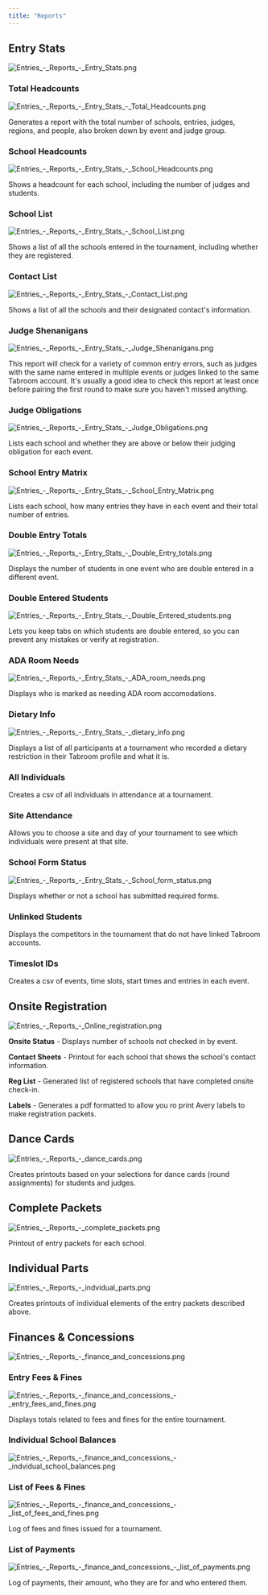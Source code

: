 ```yaml
---
title: "Reports"
---
```


## Entry Stats

<img src="/screenshots/Entries_-_Reports_-_Entry_Stats.png"
title="Entries_-_Reports_-_Entry_Stats.png" />

### Total Headcounts

<img src="/screenshots/Entries_-_Reports_-_Entry_Stats_-_Total_Headcounts.png"
title="Entries_-_Reports_-_Entry_Stats_-_Total_Headcounts.png" />

Generates a report with the total number of schools, entries, judges,
regions, and people, also broken down by event and judge group.

### School Headcounts

<img src="/screenshots/Entries_-_Reports_-_Entry_Stats_-_School_Headcounts.png"
title="Entries_-_Reports_-_Entry_Stats_-_School_Headcounts.png" />

Shows a headcount for each school, including the number of judges and
students.

### School List

<img src="/screenshots/Entries_-_Reports_-_Entry_Stats_-_School_List.png"
title="Entries_-_Reports_-_Entry_Stats_-_School_List.png" />

Shows a list of all the schools entered in the tournament, including
whether they are registered.

### Contact List

<img src="/screenshots/Entries_-_Reports_-_Entry_Stats_-_Contact_List.png"
title="Entries_-_Reports_-_Entry_Stats_-_Contact_List.png" />

Shows a list of all the schools and their designated contact's
information.

### Judge Shenanigans

<img src="/screenshots/Entries_-_Reports_-_Entry_Stats_-_Judge_Shenanigans.png"
title="Entries_-_Reports_-_Entry_Stats_-_Judge_Shenanigans.png" />

This report will check for a variety of common entry errors, such as
judges with the same name entered in multiple events or judges linked to
the same Tabroom account. It's usually a good idea to check this report
at least once before pairing the first round to make sure you haven't
missed anything.

### Judge Obligations

<img src="/screenshots/Entries_-_Reports_-_Entry_Stats_-_Judge_Obligations.png"
title="Entries_-_Reports_-_Entry_Stats_-_Judge_Obligations.png" />

Lists each school and whether they are above or below their judging
obligation for each event.

### School Entry Matrix

<img src="/screenshots/Entries_-_Reports_-_Entry_Stats_-_School_Entry_Matrix.png"
title="Entries_-_Reports_-_Entry_Stats_-_School_Entry_Matrix.png" />

Lists each school, how many entries they have in each event and their
total number of entries.

### Double Entry Totals

<img src="/screenshots/Entries_-_Reports_-_Entry_Stats_-_Double_Entry_totals.png"
title="Entries_-_Reports_-_Entry_Stats_-_Double_Entry_totals.png" />

Displays the number of students in one event who are double entered in a
different event.

### Double Entered Students

<img src="/screenshots/Entries_-_Reports_-_Entry_Stats_-_Double_Entered_students.png"
title="Entries_-_Reports_-_Entry_Stats_-_Double_Entered_students.png" />

Lets you keep tabs on which students are double entered, so you can
prevent any mistakes or verify at registration.

### ADA Room Needs

<img src="/screenshots/Entries_-_Reports_-_Entry_Stats_-_ADA_room_needs.png"
title="Entries_-_Reports_-_Entry_Stats_-_ADA_room_needs.png" />

Displays who is marked as needing ADA room accomodations.

### Dietary Info

<img src="/screenshots/Entries_-_Reports_-_Entry_Stats_-_dietary_info.png"
title="Entries_-_Reports_-_Entry_Stats_-_dietary_info.png" />

Displays a list of all participants at a tournament who recorded a
dietary restriction in their Tabroom profile and what it is.

### All Individuals

Creates a csv of all individuals in attendance at a tournament.

### Site Attendance

Allows you to choose a site and day of your tournament to see which
individuals were present at that site.

### School Form Status

<img src="/screenshots/Entries_-_Reports_-_Entry_Stats_-_School_form_status.png"
title="Entries_-_Reports_-_Entry_Stats_-_School_form_status.png" />

Displays whether or not a school has submitted required forms.

### Unlinked Students

Displays the competitors in the tournament that do not have linked
Tabroom accounts.

### Timeslot IDs

Creates a csv of events, time slots, start times and entries in each
event.

## Onsite Registration

<img src="/screenshots/Entries_-_Reports_-_Online_registration.png"
title="Entries_-_Reports_-_Online_registration.png" />

**Onsite Status** - Displays number of schools not checked in by event.

**Contact Sheets** - Printout for each school that shows the school's
contact information.

**Reg List** - Generated list of registered schools that have completed
onsite check-in.

**Labels** - Generates a pdf formatted to allow you ro print Avery
labels to make registration packets.

## Dance Cards

<img src="/screenshots/Entries_-_Reports_-_dance_cards.png"
title="Entries_-_Reports_-_dance_cards.png" />

Creates printouts based on your selections for dance cards (round
assignments) for students and judges.

## Complete Packets

<img src="/screenshots/Entries_-_Reports_-_complete_packets.png"
title="Entries_-_Reports_-_complete_packets.png" />

Printout of entry packets for each school.

## Individual Parts

<img src="/screenshots/Entries_-_Reports_-_indvidual_parts.png"
title="Entries_-_Reports_-_indvidual_parts.png" />

Creates printouts of individual elements of the entry packets described
above.

## Finances & Concessions

<img src="/screenshots/Entries_-_Reports_-_finance_and_concessions.png"
title="Entries_-_Reports_-_finance_and_concessions.png" />

### Entry Fees & Fines

<img
src="/screenshots/Entries_-_Reports_-_finance_and_concessions_-_entry_fees_and_fines.png"
title="Entries_-_Reports_-_finance_and_concessions_-_entry_fees_and_fines.png" />

Displays totals related to fees and fines for the entire tournament.

### Individual School Balances

<img
src="/screenshots/Entries_-_Reports_-_finance_and_concessions_-_indvidual_school_balances.png"
title="Entries_-_Reports_-_finance_and_concessions_-_indvidual_school_balances.png" />

### List of Fees & Fines

<img
src="/screenshots/Entries_-_Reports_-_finance_and_concessions_-_list_of_fees_and_fines.png"
title="Entries_-_Reports_-_finance_and_concessions_-_list_of_fees_and_fines.png" />

Log of fees and fines issued for a tournament.

### List of Payments

<img
src="/screenshots/Entries_-_Reports_-_finance_and_concessions_-_list_of_payments.png"
title="Entries_-_Reports_-_finance_and_concessions_-_list_of_payments.png" />

Log of payments, their amount, who they are for and who entered them.